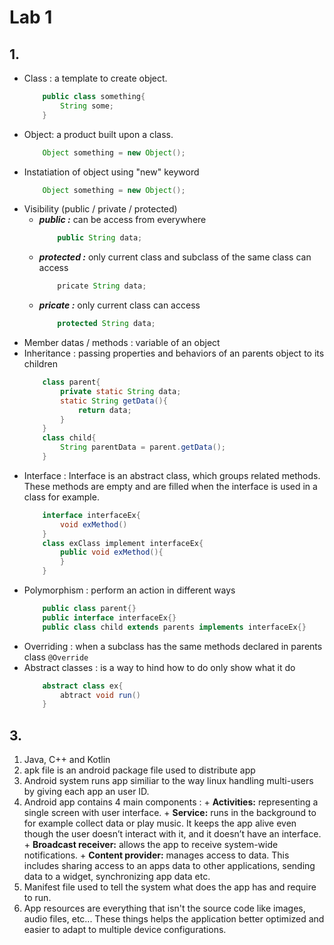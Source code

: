 # Lab 1
## 1.
+ Class : a template to create object. 
    ```java
        public class something{
            String some;
        }
    ```
+ Object: a product built upon a class.
    ```java
        Object something = new Object();
    ```
+ Instatiation of object using "new" keyword
    ```java 
        Object something = new Object();
    ```
+ Visibility (public / private / protected) 
    + ***public :*** can be access from everywhere 
        ```java
            public String data;
        ```
    + ***protected :*** only current class and subclass of the same class can access
        ```java
            pricate String data;
        ```
    + ***pricate :*** only current class can access
        ```java
            protected String data;
        ```
+ Member datas / methods : variable of an object
+ Inheritance : passing properties and behaviors of an parents object to its children
    ```java
        class parent{
            private static String data;
            static String getData(){
                return data;
            }
        }
        class child{
            String parentData = parent.getData();
        }
    ```
+ Interface : Interface is an abstract class, which groups related methods. These methods are empty and are filled when the interface is used in a class for example.
    ```java
        interface interfaceEx{
            void exMethod()
        }
        class exClass implement interfaceEx{
            public void exMethod(){
            }
        }
    ```
+ Polymorphism : perform an action in different ways
    ```java
        public class parent{}
        public interface interfaceEx{}
        public class child extends parents implements interfaceEx{}
    ```
+ Overriding : when a subclass has the same methods declared in parents class
    ```@Override```
+ Abstract classes : is a way to hind how to do only show what it do
    ```java
        abstract class ex{
            abtract void run()
        }
    ```
## 3.
  1. Java, C++ and Kotlin
  2. apk file is an android package file used to distribute app
  3. Android system runs app similiar to the way linux handling multi-users by giving each app an user ID.
  4. Android app contains 4 main components : 
    + **Activities:** representing a single screen with user interface.
    + **Service:** runs in the background to for example collect data or play music. It keeps the app alive even though the user doesn’t interact with it, and it doesn’t have an interface.
    + **Broadcast receiver:** allows the app to receive system-wide notifications.
    + **Content provider:** manages access to data. This includes sharing access to an apps data to other applications, sending data to a widget, synchronizing app data etc.
  5. Manifest file used to tell the system what does the app has and require to run.
  6. App resources are everything that isn't the source code like images, audio files, etc... These things helps the application better optimized and easier to adapt to multiple device configurations.